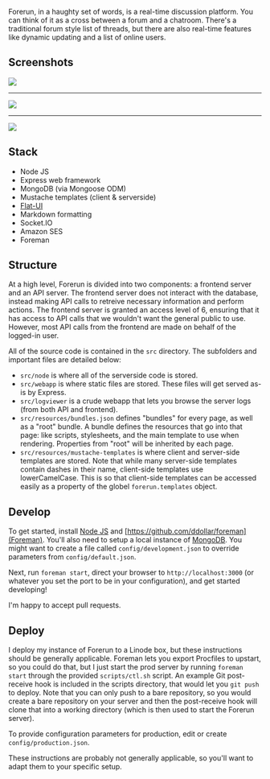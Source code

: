 Forerun, in a haughty set of words, is a real-time discussion platform. You can think of it as a cross between a forum and a chatroom. There's a traditional forum style list of threads, but there are also real-time features like dynamic updating and a list of online users.

Screenshots
---

![](https://raw.github.com/wcauchois/forerun/master/screenshots/splash_page.png)

---

![](https://raw.github.com/wcauchois/forerun/master/screenshots/home_page.png)

---

![](https://raw.github.com/wcauchois/forerun/master/screenshots/thread_reply_section.png)

Stack
---

- Node JS
- Express web framework
- MongoDB (via Mongoose ODM)
- Mustache templates (client & serverside)
- [Flat-UI](http://designmodo.github.io/Flat-UI/)
- Markdown formatting
- Socket.IO
- Amazon SES
- Foreman

Structure
---

At a high level, Forerun is divided into two components: a frontend server and an API server. The frontend server does not interact with the database, instead making API calls to retreive necessary information and perform actions. The frontend server is granted an access level of 6, ensuring that it has access to API calls that we wouldn't want the general public to use. However, most API calls from the frontend are made on behalf of the logged-in user.

All of the source code is contained in the `src` directory. The subfolders and important files are detailed below:

- `src/node` is where all of the serverside code is stored.
- `src/webapp` is where static files are stored. These files will get served as-is by Express.
- `src/logviewer` is a crude webapp that lets you browse the server logs (from both API and frontend).
- `src/resources/bundles.json` defines "bundles" for every page, as well as a "root" bundle. A bundle defines the resources that go into that page: like scripts, stylesheets, and the main template to use when rendering. Properties from "root" will be inherited by each page.
- `src/resources/mustache-templates` is where client and server-side templates are stored. Note that while many server-side templates contain dashes in their name, client-side templates use lowerCamelCase. This is so that client-side templates can be accessed easily as a property of the globel `forerun.templates` object.

Develop
---

To get started, install [Node JS](http://nodejs.org/) and [https://github.com/ddollar/foreman](Foreman). You'll also need to setup a local instance of [MongoDB](http://www.mongodb.org/). You might want to create a file called `config/development.json` to override parameters from `config/default.json`.

Next, run `foreman start`, direct your browser to `http://localhost:3000` (or whatever you set the port to be in your configuration), and get started developing!

I'm happy to accept pull requests.

Deploy
---

I deploy my instance of Forerun to a Linode box, but these instructions should be generally applicable. Foreman lets you export Procfiles to upstart, so you could do that, but I just start the prod server by running `foreman start` through the provided `scripts/ctl.sh` script. An example Git post-receive hook is included in the scripts directory, that would let you `git push` to deploy. Note that you can only push to a bare repository, so you would create a bare repository on your server and then the post-receive hook will clone that into a working directory (which is then used to start the Forerun server).

To provide configuration parameters for production, edit or create `config/production.json`.

These instructions are probably not generally applicable, so you'll want to adapt them to your specific setup.

